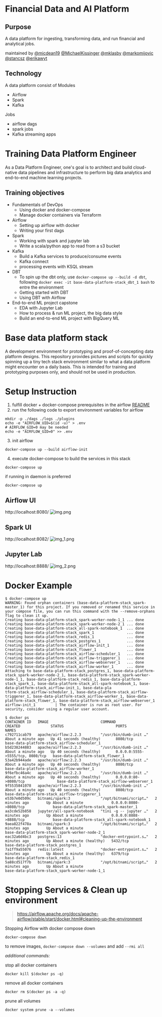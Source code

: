 # Financial Data and AI Platform
## Purpose
A data platform for ingesting, transforming data, and run financial and analytical jobs.

maintained by
[@micdean19](https://github.com/micdean19) 
[@MichaelKissinger](https://github.com/MichaelKissinger) 
[@mklasby](https://github.com/mklasby) 
[@markomijovic](https://github.com/markomijovic) 
[@stancsz](https://github.com/stancsz)
[@erikawyt](https://github.com/erikawyt)

## Technology
A data platform consist of 
Modules
- Airflow
- Spark
- Kafka

Jobs
- airflow dags
- spark jobs
- Kafka streaming apps

# Training Data Platform Engineer
As a Data Platform Engineer, one's goal is to architect and build cloud-native data pipelines and infrastructure to perform big data analytics and end-to-end machine learning projects.
## Training objectives
- Fundamentals of DevOps
  - Using docker and docker-compose
  - Manage docker containers via Terraform
- Airflow
  - Setting up airflow with docker
  - Writing your first dags
- Spark
  - Working with spark and jupyter lab 
  - Write a scala/python app to read from a s3 bucket
- Kafka
  - Build a Kafka services to produce/consume events
  - Kafka connect
  - processing events with KSQL stream
- DBT
  - To spin up the dbt only, use `docker-compose up --build -d dbt`, following `docker exec -it base-data-platform-stack_dbt_1 bash` to entre the environment
  - Getting started with DBT
  - Using DBT with Airflow
- End-to-end ML project capstone
  - EDA with Jupyter Lab
  - How to process & run ML project, the big data style  
  - Build an end-to-end ML project with BigQuery ML

# Base data platform stack
A development environment for prototyping and proof-of-concepting data platform designs. This repository provides pictures and scripts for quickly spinning up a tiny tech stack environment similar to what a data platform might encounter on a daily basis. This is intended for training and prototyping purposes only, and should not be used in production.  

# Setup Instruction
1. fulfill docker + docker-compose prerequisites in the airflow [README](https://github.com/stancsz/base-data-platform-stack/blob/main/docs/Airflow_README.md)
2. run the following code to export environment variables for airflow 
```
mkdir -p ./dags ./logs ./plugins
echo -e "AIRFLOW_UID=$(id -u)" > .env
# AIRFLOW_GID=0 may be needed
echo -e "AIRFLOW_GID=0" >> .env
```
3. init airflow
```
docker-compose up --build airflow-init
```
4. execute docker-compose to build the services in this stack
```
docker-compose up
```
if running in daemon is preferred
```
docker-compose up
```

## Airflow UI
http://localhost:8080/
![img.png](docs/README/img.png)

## Spark UI
http://localhost:8082/
![img_1.png](docs/README/img_1.png)

## Jupyter Lab
http://localhost:8888/
![img_2.png](docs/README/img_2.png)

# Docker Example
```
$ docker-compose up
WARNING: Found orphan containers (base-data-platform-stack_spark-master_1) for this project. If you removed or renamed this service in your compose file, you can run this command with the --remove-orphans flag to clean it up.
Creating base-data-platform-stack_spark-worker-node-1_1 ... done
Creating base-data-platform-stack_spark-worker-node-2_1 ... done
Creating base-data-platform-stack_all-spark-notebook_1  ... done
Creating base-data-platform-stack_spark_1               ... done
Creating base-data-platform-stack_redis_1               ... done
Creating base-data-platform-stack_postgres_1            ... done
Creating base-data-platform-stack_airflow-init_1        ... done
Creating base-data-platform-stack_flower_1              ... done
Creating base-data-platform-stack_airflow-scheduler_1   ... done
Creating base-data-platform-stack_airflow-triggerer_1   ... done
Creating base-data-platform-stack_airflow-webserver_1   ... done
Creating base-data-platform-stack_airflow-worker_1      ... done
Attaching to base-data-platform-stack_postgres_1, base-data-platform-stack_spark-worker-node-2_1, base-data-platform-stack_spark-worker-node-1_1, base-data-platform-stack_redis_1, base-data-platform-stack_spark_1, base-data-platform-stack_all-spark-notebook_1, base-data-platform-stack_airflow-init_1, base-data-pla
tform-stack_airflow-scheduler_1, base-data-platform-stack_airflow-triggerer_1, base-data-platform-stack_airflow-worker_1, base-data-platform-stack_flower_1, base-data-platform-stack_airflow-webserver_1
airflow-init_1         | The container is run as root user. For security, consider using a regular user account.

```

```
$ docker ps
CONTAINER ID   IMAGE                        COMMAND                  CREATED              STATUS                        PORTS                              NAMES
c792711cab79   apache/airflow:2.2.3         "/usr/bin/dumb-init …"   About a minute ago   Up 41 seconds (healthy)       8080/tcp                           base-data-platform-stack_airflow-scheduler_1
b5d238244883   apache/airflow:2.2.3         "/usr/bin/dumb-init …"   About a minute ago   Up 40 seconds (healthy)       0.0.0.0:5555->5555/tcp, 8080/tcp   base-data-platform-stack_flower_1
53a42b944ade   apache/airflow:2.2.3         "/usr/bin/dumb-init …"   About a minute ago   Up 40 seconds (healthy)       8080/tcp                           base-data-platform-stack_airflow-worker_1
9f6efbc46a4c   apache/airflow:2.2.3         "/usr/bin/dumb-init …"   About a minute ago   Up 40 seconds (healthy)       0.0.0.0:80->8080/tcp               base-data-platform-stack_airflow-webserver_1
9f5535841078   apache/airflow:2.2.3         "/usr/bin/dumb-init …"   About a minute ago   Up 40 seconds (healthy)       8080/tcp                           base-data-platform-stack_airflow-triggerer_1
e53b7e0d509c   bitnami/spark:3              "/opt/bitnami/script…"   2 minutes ago        Up About a minute             0.0.0.0:8080->8080/tcp             base-data-platform-stack_spark-master_1
aa3cde52b858   jupyter/all-spark-notebook   "tini -g -- jupyter …"   2 minutes ago        Up About a minute             0.0.0.0:8888->8888/tcp             base-data-platform-stack_all-spark-notebook_1
9aea822f478a   bitnami/spark:3              "/opt/bitnami/script…"   2 minutes ago        Up About a minute                                                base-data-platform-stack_spark-worker-node-2_1
eac32a6d4bc3   postgres:13                  "docker-entrypoint.s…"   2 minutes ago        Up About a minute (healthy)   5432/tcp                           base-data-platform-stack_postgres_1
7a1ff9a55076   redis:latest                 "docker-entrypoint.s…"   2 minutes ago        Up About a minute (healthy)   6379/tcp                           base-data-platform-stack_redis_1
5a88cd517f7b   bitnami/spark:3              "/opt/bitnami/script…"   2 minutes ago        Up About a minute                                                base-data-platform-stack_spark-worker-node-1_1
```


# Stopping Services & Clean up environment
> https://airflow.apache.org/docs/apache-airflow/stable/start/docker.html#cleaning-up-the-environment

Stopping Airflow with docker compose down
```
docker-compose down
```
to remove images, `docker-compose down --volumes` and add `--rmi all` 

_additional commands:_

stop all docker containers
```
docker kill $(docker ps -q)
```
remove all docker containers
```
docker rm $(docker ps -a -q) 
```
prune all volumes
```
docker system prune -a --volumes
```